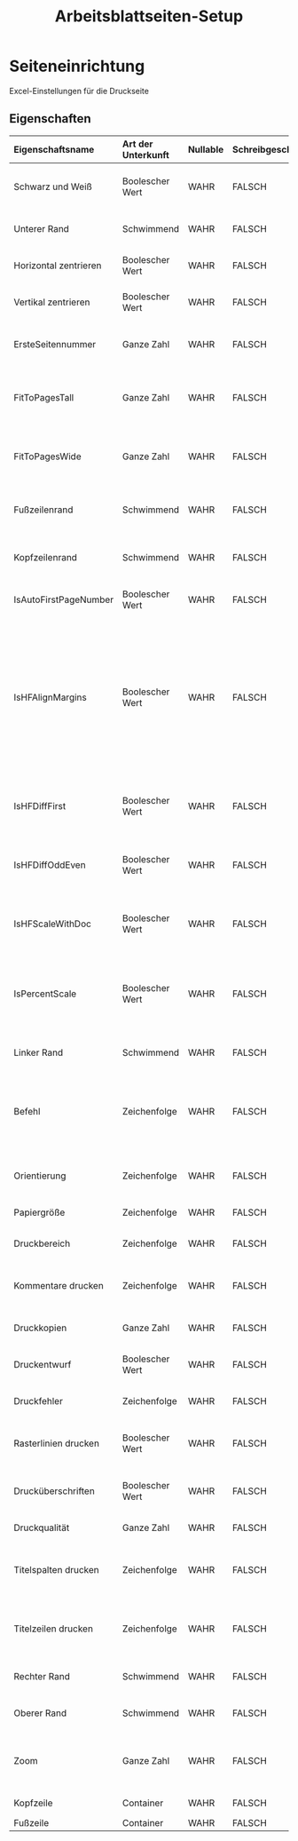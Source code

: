 ﻿---
title: Arbeitsblattseiten-Setup
second_title: Documen
linktitle: Seiteneinrichtung
type: docs
url: /de/page-setup/
keywords: An Excel worksheet page setup
description: Aspose.Cells Cloud REST API unterstützt das Hinzufügen eines Excel Arbeitsblatts. SDK unterstützt verschiedene Entwicklungssprachen. Dazu gehören Android, C#, Go, Java, NodeJS, Perl, PHP, Python, Ruby und Swift
weight: 20
kwords: Excel, Office Cloud, REST API, Tabellenkalkulation, PDF, CSV, Json, Markdown, Ein Excel Arbeitsblattseiten-Setup
---
# **Seiteneinrichtung**

Excel-Einstellungen für die Druckseite

## **Eigenschaften**

| Eigenschaftsname| Art der Unterkunft| Nullable| Schreibgeschützt| Standardwert| Beschreibung|
|:- |:- |:- |:- |:- |:- |
|Schwarz und Weiß|Boolescher Wert|WAHR| FALSCH||Gibt an, ob Elemente des Dokuments in Schwarzweiß gedruckt werden.|
|Unterer Rand|Schwimmend|WAHR| FALSCH||Stellt die Größe des unteren Rands in Zentimetern dar.|
|Horizontal zentrieren|Boolescher Wert|WAHR| FALSCH||Gibt an, ob das Blatt horizontal zentriert gedruckt wird.|
|Vertikal zentrieren|Boolescher Wert|WAHR| FALSCH||Gibt an, ob das Blatt vertikal zentriert gedruckt wird.|
|ErsteSeitennummer|Ganze Zahl|WAHR| FALSCH||Stellt die erste Seitenzahl dar, die beim Drucken dieses Blattes verwendet wird.|
|FitToPagesTall|Ganze Zahl|WAHR| FALSCH||Gibt die Seitenanzahl an, auf die das Arbeitsblatt beim Drucken skaliert wird. Der Standardwert ist 1.|
|FitToPagesWide|Ganze Zahl|WAHR| FALSCH||Gibt die Seitenanzahl an, auf die das Arbeitsblatt beim Drucken skaliert wird. Der Standardwert ist 1.|
|Fußzeilenrand|Schwimmend|WAHR| FALSCH||Stellt den Abstand vom unteren Seitenrand bis zur Fußzeile in Zentimetern dar.|
|Kopfzeilenrand|Schwimmend|WAHR| FALSCH||Stellt den Abstand vom oberen Seitenrand zur Kopfzeile in Zentimetern dar.|
|IsAutoFirstPageNumber|Boolescher Wert|WAHR| FALSCH||Gibt an, ob die erste Seitenzahl automatisch vergeben wird.|
|IsHFAlignMargins|Boolescher Wert|WAHR| FALSCH||Gibt an, ob die Kopf- und Fußzeilenränder an den Seitenrändern ausgerichtet sind. Wenn diese Eigenschaft auf „true“ gesetzt ist, werden die linke Kopf- und Fußzeile am linken Rand und die rechte Kopf- und Fußzeile am rechten Rand ausgerichtet. Diese Option ist standardmäßig aktiviert.|
|IsHFDiffFirst|Boolescher Wert|WAHR| FALSCH||„True“ bedeutet, dass sich die Kopf-/Fußzeile der ersten Seite von denen anderer Seiten unterscheidet.|
|IsHFDiffOddEven|Boolescher Wert|WAHR| FALSCH||„True“ bedeutet, dass die Kopf-/Fußzeile der ungeraden Seiten bei den ungeraden Seiten unterschiedlich ist.|
|IsHFScaleWithDoc|Boolescher Wert|WAHR| FALSCH||Gibt an, ob Kopf- und Fußzeile mit der Dokumentskalierung skaliert werden. Gilt nur für Excel 2007.|
|IsPercentScale|Boolescher Wert|WAHR| FALSCH||Wenn diese Eigenschaft „False“ ist, steuern die Eigenschaften „FitToPagesWide“ und „FitToPagesTall“, wie das Arbeitsblatt skaliert wird.|
|Linker Rand|Schwimmend|WAHR| FALSCH||Stellt die Größe des linken Rands in Zentimetern dar.|
|Befehl|Zeichenfolge|WAHR| FALSCH||Stellt die Reihenfolge dar, die Microsoft Excel zum Nummerieren der Seiten beim Drucken eines großen Arbeitsblatts verwendet.|
|Orientierung|Zeichenfolge|WAHR| FALSCH|| Stellt die Druckausrichtung der Seite dar. Querformat/Hochformat|
|Papiergröße|Zeichenfolge|WAHR| FALSCH||Stellt die Größe des Papiers dar.|
|Druckbereich|Zeichenfolge|WAHR| FALSCH||Stellt den zu druckenden Bereich dar.|
|Kommentare drucken|Zeichenfolge|WAHR| FALSCH||Stellt die Art und Weise dar, wie Kommentare mit dem Blatt gedruckt werden.|
|Druckkopien|Ganze Zahl|WAHR| FALSCH||Ruft die Anzahl der zu druckenden Kopien ab und legt sie fest.|
|Druckentwurf|Boolescher Wert|WAHR| FALSCH||Gibt an, ob das Blatt ohne Grafiken gedruckt wird.|
|Druckfehler|Zeichenfolge|WAHR| FALSCH||Gibt die Art des angezeigten Druckfehlers an.|
|Rasterlinien drucken|Boolescher Wert|WAHR| FALSCH||Gibt an, ob Zellgitternetzlinien auf der Seite gedruckt werden.|
|Drucküberschriften|Boolescher Wert|WAHR| FALSCH||Gibt an, ob Zeilen- und Spaltenüberschriften mit dieser Seite gedruckt werden.|
|Druckqualität|Ganze Zahl|WAHR| FALSCH||Stellt die Druckqualität dar.|
|Titelspalten drucken|Zeichenfolge|WAHR| FALSCH||Stellt die Spalten dar, die die Zellen enthalten, die auf der linken Seite jeder Seite wiederholt werden sollen.|
|Titelzeilen drucken|Zeichenfolge|WAHR| FALSCH||Stellt die Zeilen dar, die die Zellen enthalten, die oben auf jeder Seite wiederholt werden sollen.|
|Rechter Rand|Schwimmend|WAHR| FALSCH||Stellt die Größe des rechten Rands in Zentimetern dar.|
|Oberer Rand|Schwimmend|WAHR| FALSCH||Stellt die Größe des oberen Rands in Zentimetern dar.|
|Zoom|Ganze Zahl|WAHR| FALSCH||Stellt den Skalierungsfaktor in Prozent dar. Er sollte zwischen 10 und 400 liegen.|
|Kopfzeile|Container|WAHR| FALSCH||Stellt den Seitenkopf dar.|
|Fußzeile|Container|WAHR| FALSCH||Stellt den Seitenfuß dar.|
